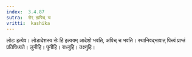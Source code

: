 ```yaml
---
index:  3.4.87
sutra:  सेर् ह्यपिच् च
vritti:  kashika 
---
```


लोटः इत्येव। लोडादेशस्य सेः हि इत्ययम् आदेशो भवति, अपिच् च भवति। स्थानिवद्भावात् पित्त्वं प्राप्तं प्रतिषिध्यते। लुनीहि। पुनीहि। राध्नुहि। तक्ष्णुहि।

